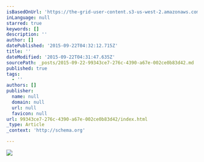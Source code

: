 ```yaml
---
isBasedOnUrl: 'https://the-grid-user-content.s3-us-west-2.amazonaws.com/70d1fa79-5671-4719-b136-764c7e6d5396.jpg'
inLanguage: null
starred: true
keywords: []
description: ''
author: []
datePublished: '2015-09-22T04:32:12.715Z'
title: ''
dateModified: '2015-09-22T04:31:47.635Z'
sourcePath: _posts/2015-09-22-99343ce7-276c-4390-a67e-002ce0b83d42.md
published: true
tags:
  - ''
authors: []
publisher:
  name: null
  domain: null
  url: null
  favicon: null
url: 99343ce7-276c-4390-a67e-002ce0b83d42/index.html
_type: Article
_context: 'http://schema.org'

---
```

![](https://the-grid-user-content.s3-us-west-2.amazonaws.com/70d1fa79-5671-4719-b136-764c7e6d5396.jpg)